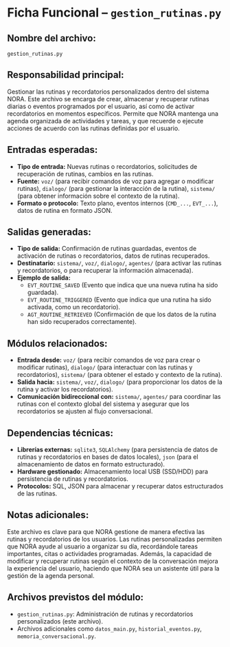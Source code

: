 # Ficha Funcional – `gestion_rutinas.py`

## Nombre del archivo:
`gestion_rutinas.py`

## Responsabilidad principal:
Gestionar las rutinas y recordatorios personalizados dentro del sistema NORA. Este archivo se encarga de crear, almacenar y recuperar rutinas diarias o eventos programados por el usuario, así como de activar recordatorios en momentos específicos. Permite que NORA mantenga una agenda organizada de actividades y tareas, y que recuerde o ejecute acciones de acuerdo con las rutinas definidas por el usuario.

## Entradas esperadas:
- **Tipo de entrada:** Nuevas rutinas o recordatorios, solicitudes de recuperación de rutinas, cambios en las rutinas.
- **Fuente:** `voz/` (para recibir comandos de voz para agregar o modificar rutinas), `dialogo/` (para gestionar la interacción de la rutina), `sistema/` (para obtener información sobre el contexto de la rutina).
- **Formato o protocolo:** Texto plano, eventos internos (`CMD_...`, `EVT_...`), datos de rutina en formato JSON.

## Salidas generadas:
- **Tipo de salida:** Confirmación de rutinas guardadas, eventos de activación de rutinas o recordatorios, datos de rutinas recuperados.
- **Destinatario:** `sistema/`, `voz/`, `dialogo/`, `agentes/` (para activar las rutinas y recordatorios, o para recuperar la información almacenada).
- **Ejemplo de salida:**
  - `EVT_ROUTINE_SAVED` (Evento que indica que una nueva rutina ha sido guardada).
  - `EVT_ROUTINE_TRIGGERED` (Evento que indica que una rutina ha sido activada, como un recordatorio).
  - `AGT_ROUTINE_RETRIEVED` (Confirmación de que los datos de la rutina han sido recuperados correctamente).

## Módulos relacionados:
- **Entrada desde:** `voz/` (para recibir comandos de voz para crear o modificar rutinas), `dialogo/` (para interactuar con las rutinas y recordatorios), `sistema/` (para obtener el estado y contexto de la rutina).
- **Salida hacia:** `sistema/`, `voz/`, `dialogo/` (para proporcionar los datos de la rutina y activar los recordatorios).
- **Comunicación bidireccional con:** `sistema/`, `agentes/` para coordinar las rutinas con el contexto global del sistema y asegurar que los recordatorios se ajusten al flujo conversacional.

## Dependencias técnicas:
- **Librerías externas:** `sqlite3`, `SQLAlchemy` (para persistencia de datos de rutinas y recordatorios en bases de datos locales), `json` (para el almacenamiento de datos en formato estructurado).
- **Hardware gestionado:** Almacenamiento local USB (SSD/HDD) para persistencia de rutinas y recordatorios.
- **Protocolos:** SQL, JSON para almacenar y recuperar datos estructurados de las rutinas.

## Notas adicionales:
Este archivo es clave para que NORA gestione de manera efectiva las rutinas y recordatorios de los usuarios. Las rutinas personalizadas permiten que NORA ayude al usuario a organizar su día, recordándole tareas importantes, citas o actividades programadas. Además, la capacidad de modificar y recuperar rutinas según el contexto de la conversación mejora la experiencia del usuario, haciendo que NORA sea un asistente útil para la gestión de la agenda personal.

## Archivos previstos del módulo:
- `gestion_rutinas.py`: Administración de rutinas y recordatorios personalizados (este archivo).
- Archivos adicionales como `datos_main.py`, `historial_eventos.py`, `memoria_conversacional.py`.
